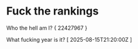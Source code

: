 # Fuck the rankings

Who the hell am I?
{ 22427967 }

What fucking year is it?
[ 2025-08-15T21:20:00Z ]
